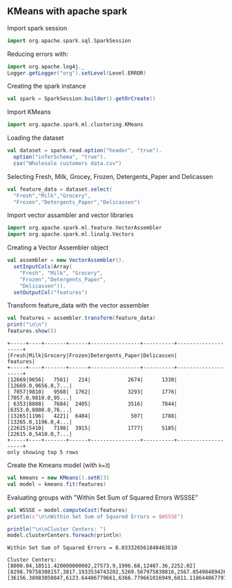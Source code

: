 ## KMeans with apache spark
Import spark session
```scala
import org.apache.spark.sql.SparkSession
```

Reducing errors with:
```scala
import org.apache.log4j._
Logger.getLogger("org").setLevel(Level.ERROR)
```

Creating the spark instance
```scala
val spark = SparkSession.builder().getOrCreate()
```

Import KMeans
```scala
import org.apache.spark.ml.clustering.KMeans
```

Loading the dataset
```scala
val dataset = spark.read.option("header", "true").
  option("inferSchema", "true").
  csv("Wholesale customers data.csv")
```

Selecting Fresh, Milk, Grocey, Frozen, Detergents_Paper and Delicassen
```scala
val feature_data = dataset.select(
  "Fresh","Milk","Grocery",
  "Frozen","Detergents_Paper","Delicassen")
```

Import vector assambler and vector libraries
```scala
import org.apache.spark.ml.feature.VectorAssembler
import org.apache.spark.ml.linalg.Vectors
```

Creating a Vector Assembler object
```scala
val assembler = new VectorAssembler().
  setInputCols(Array(
    "Fresh", "Milk", "Grocery",
    "Frozen","Detergents_Paper",
    "Delicassen")).
  setOutputCol("features")
```

Transform feature_data with the vector assembler
```scala
val features = assembler.transform(feature_data)
print("\n\n")
features.show(5)
```
```
+-----+----+-------+------+----------------+----------+--------------------+
|Fresh|Milk|Grocery|Frozen|Detergents_Paper|Delicassen|            features|
+-----+----+-------+------+----------------+----------+--------------------+
|12669|9656|   7561|   214|            2674|      1338|[12669.0,9656.0,7...|
| 7057|9810|   9568|  1762|            3293|      1776|[7057.0,9810.0,95...|
| 6353|8808|   7684|  2405|            3516|      7844|[6353.0,8808.0,76...|
|13265|1196|   4221|  6404|             507|      1788|[13265.0,1196.0,4...|
|22615|5410|   7198|  3915|            1777|      5185|[22615.0,5410.0,7...|
+-----+----+-------+------+----------------+----------+--------------------+
only showing top 5 rows
```

Create the Kmeans model (with `k=3`)
```scala
val kmeans = new KMeans().setK(3)
val model = kmeans.fit(features)
```

Evaluating groups with "Within Set Sum of Squared Errors WSSSE"
```scala
val WSSSE = model.computeCost(features)
println(s"\n\nWithin Set Sum of Squared Errors = $WSSSE")

println("\n\nCluster Centers: ")
model.clusterCenters.foreach(println)
```
```
Within Set Sum of Squared Errors = 8.033326561848463E10

Cluster Centers: 
[8000.04,18511.420000000002,27573.9,1996.68,12407.36,2252.02]
[8298.79758308157,3817.1933534743202,5269.567975830816,2567.85498489426,1768.9969788519638,1136.0392749244713]
[36156.38983050847,6123.64406779661,6366.779661016949,6811.118644067797,1050.0169491525423,3090.0508474576272]
```